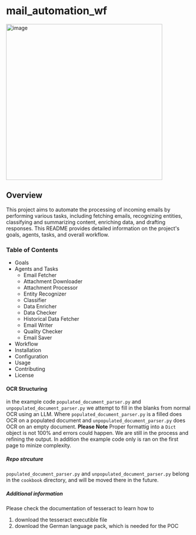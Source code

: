 # mail_automation_wf
<img width="424" alt="image" src="https://github.com/almutareb/mail_automation_wf/assets/104657679/9fc2d76a-03fd-42f3-904f-0f6386d37091">

## Overview
This project aims to automate the processing of incoming emails by performing various tasks, including fetching emails, recognizing entities, classifying and summarizing content, enriching data, and drafting responses. This README provides detailed information on the project's goals, agents, tasks, and overall workflow.

### Table of Contents
- Goals
- Agents and Tasks
  - Email Fetcher
  - Attachment Downloader
  - Attachment Processor
  - Entity Recognizer
  - Classifier
  - Data Enricher
  - Data Checker
  - Historical Data Fetcher
  - Email Writer
  - Quality Checker
  - Email Saver
- Workflow
- Installation
- Configuration
- Usage
- Contributing
- License

#### OCR Structuring

in the example code `populated_document_parser.py` and `unpopulated_document_parser.py` we attempt to fill in the blanks from normal OCR using an LLM. Where `populated_document_parser.py` is a filled does OCR on a populated document and `unpopulated_document_parser.py` does OCR on an empty document. **Please Note** Proper formattig into a `Dict` object is not 100% and errors could happen. We are still in the process and refining the output. In addition the example code only is ran on the first page to minize complexity.

##### Repo strcuture
`populated_document_parser.py` and `unpopulated_document_parser.py` belong in the `cookbook` directory, and will be moved there in the future.

##### Additional information
Please check the documentation of tesseract to learn how to
1. download the tesseract executible file
2. download the German language pack, which is needed for the POC